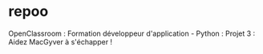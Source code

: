 # repoo
OpenClassroom : Formation développeur d'application - Python :
Projet 3 : Aidez MacGyver à s'échapper !
